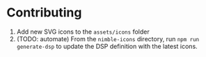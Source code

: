 # Contributing

1. Add new SVG icons to the `assets/icons` folder
2. (TODO: automate) From the `nimble-icons` directory, run `npm run generate-dsp` to update the DSP definition with the latest icons.
